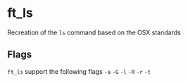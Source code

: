 # ft_ls
Recreation of the `ls` command
based on the OSX standards

## Flags
`ft_ls` support the following flags
`-a` `-G` `-l` `-R` `-r` `-t`
